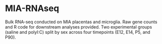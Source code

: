 # MIA-RNAseq
Bulk RNA-seq conducted on MIA placentas and microglia. Raw gene counts and R code for downstream analyses provided. Two experimental groups (saline and polyI:C) split by sex across four timepoints (E12, E14, P5, and P90). 
